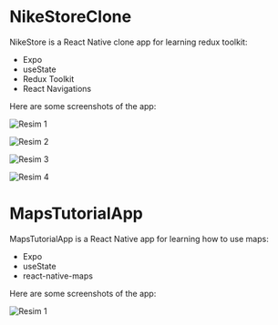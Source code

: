# NikeStoreClone

NikeStore is a React Native clone app for learning redux toolkit:


- Expo
- useState
- Redux Toolkit
- React Navigations

  

Here are some screenshots  of the app:

![Resim 1](https://r.resimlink.com/iP3uK2ES5.png)

![Resim 2](https://r.resimlink.com/-SZMirh.png)

![Resim 3](https://r.resimlink.com/gX2arW.png)

![Resim 4](https://r.resimlink.com/TO_6h1td8jC.png)


# MapsTutorialApp

MapsTutorialApp is a React Native  app for learning how to use maps:


- Expo
- useState
- react-native-maps


  

Here are some screenshots  of the app:

![Resim 1](https://r.resimlink.com/P1X90kZYmFw.png)


